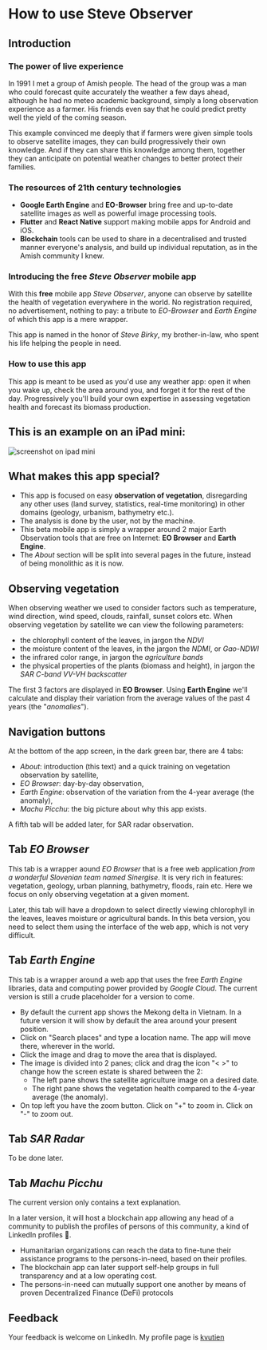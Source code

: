 # How to use Steve Observer
## Introduction
### The power of live experience
In 1991 I met a group of Amish people. The head of the group was a man who could forecast quite accurately the weather a few days ahead, although he had no meteo academic background, simply a long observation experience as a farmer. His friends even say that he could predict pretty well the yield of the coming season.

This example convinced me deeply that if farmers were given simple tools to observe satellite images, they can build progressively their own knowledge. And if they can share this knowledge among them, together they can anticipate on potential weather changes to better protect their families.
### The resources of 21th century technologies
* **Google Earth Engine** and **EO-Browser** bring free and up-to-date satellite images as well as powerful image processing tools.
* **Flutter** and **React Native** support making mobile apps for Android and iOS.
* **Blockchain** tools can be used to share in a decentralised and trusted manner everyone's analysis, and build up individual reputation, as in the Amish community I knew.

### Introducing the free _Steve Observer_ mobile app
With this **free** mobile app _Steve Observer_, anyone can observe by satellite the health of vegetation everywhere in the world. No registration required, no advertisement, nothing to pay: a tribute to _EO-Browser_ and _Earth Engine_ of which this app is a mere wrapper. 

This app is named in the honor of *Steve Birky*, my brother-in-law, who spent his life helping the people in need.
### How to use this app
This app is meant to be used as you'd use any weather app: open it when you wake up, check the area around you, and forget it for the rest of the day. Progressively you'll build your own expertise in assessing vegetation health and forecast its biomass production.
## This is an example on an iPad mini: 
![screenshot on ipad mini](resource:assets/images/iPad_mini_6.jpg)

## What makes this app special?
* This app is focused on easy **observation of vegetation**, disregarding any other uses (land survey, statistics, real-time monitoring) in other domains (geology, urbanism, bathymetry etc.).
* The analysis is done by the user, not by the machine.
* This beta mobile app is simply a wrapper around 2 major Earth Observation tools that are free on Internet: **EO Browser** and **Earth Engine**.
* The _About_ section will be split into several pages in the future, instead of being monolithic as it is now.

## Observing vegetation
When observing weather we used to consider factors such as temperature, wind direction, wind speed, clouds, rainfall, sunset colors etc. When observing vegetation by satellite we can view the following parameters:
* the chlorophyll content of the leaves, in jargon the _NDVI_
* the moisture content of the leaves, in the jargon the _NDMI_, or _Gao-NDWI_
* the infrared color range, in jargon the _agriculture bands_
* the physical properties of the plants (biomass and height), in jargon the _SAR C-band VV-VH backscatter_

The first 3 factors are displayed in **EO Browser**. Using **Earth Engine** we'll calculate and display their variation from the average values of the past 4 years (the "_anomalies_").
## Navigation buttons
At the bottom of the app screen, in the dark green bar, there are 4 tabs:
* _About_: introduction (this text) and a quick training on vegetation observation by satellite,
* _EO Browser_: day-by-day observation,
* _Earth Engine_: observation of the variation from the 4-year average (the anomaly),
* _Machu Picchu_: the big picture about why this app exists.

A fifth tab will be added later, for SAR radar observation.

## Tab _EO Browser_
This tab is a wrapper aound _EO Browser_ that is a free web application _from a wonderful Slovenian team named Sinergise_. It is very rich in features: vegetation, geology, urban planning, bathymetry, floods, rain etc. Here we focus on only observing vegetation at a given moment.

Later, this tab will have a dropdown to select directly viewing chlorophyll in the leaves, leaves moisture or agricultural bands. In this beta version, you need to select them using the interface of the web app, which is not very difficult.

## Tab _Earth Engine_
This tab is a wrapper around a web app that uses the free _Earth Engine_ libraries, data and computing power provided by _Google Cloud_. The current version is still a crude placeholder for a version to come.
* By default the current app shows the Mekong delta in Vietnam. In a future version it will show by default the area around your present position.
* Click on "Search places" and type a location name. The app will move there, wherever in the world.
* Click the image and drag to move the area that is displayed.
* The image is divided into 2 panes; click and drag the icon "< >" to change how the screen estate is shared between the 2:
    * The left pane shows the satellite agriculture image on a desired date.
    * The right pane shows the vegetation health compared to the 4-year average (the anomaly).
* On top left you have the zoom button. Click on "+" to zoom in. Click on "-" to zoom out.

## Tab _SAR Radar_
To be done later.

## Tab _Machu Picchu_
The current version only contains a text explanation. 

In a later version, it will host a blockchain app allowing any head of a community to publish the profiles of persons of this community, a kind of LinkedIn profiles 🙂.
* Humanitarian organizations can reach the data to fine-tune their assistance programs to the persons-in-need, based on their profiles.
* The blockchain app can later support self-help groups in full transparency and at a low operating cost.
* The persons-in-need can mutually support one another by means of proven Decentralized Finance (DeFi) protocols

## Feedback
Your feedback is welcome on LinkedIn. My profile page is [kvutien](https://www.linkedin.com/in/kvutien/)